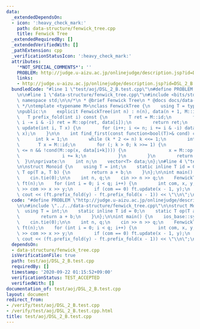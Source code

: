 ```yaml
---
data:
  _extendedDependsOn:
  - icon: ':heavy_check_mark:'
    path: data-structure/fenwick_tree.cpp
    title: Fenwick Tree
  _extendedRequiredBy: []
  _extendedVerifiedWith: []
  _pathExtension: cpp
  _verificationStatusIcon: ':heavy_check_mark:'
  attributes:
    '*NOT_SPECIAL_COMMENTS*': ''
    PROBLEM: http://judge.u-aizu.ac.jp/onlinejudge/description.jsp?id=DSL_2_B
    links:
    - http://judge.u-aizu.ac.jp/onlinejudge/description.jsp?id=DSL_2_B
  bundledCode: "#line 1 \"test/aoj/DSL_2_B.test.cpp\"\n#define PROBLEM \"http://judge.u-aizu.ac.jp/onlinejudge/description.jsp?id=DSL_2_B\"\
    \n\n#line 1 \"data-structure/fenwick_tree.cpp\"\n#include <bits/stdc++.h>\nusing\
    \ namespace std;\n\n/*\n * @brief Fenwick Tree\n * @docs docs/data-structure/fenwick_tree.md\n\
    \ */\ntemplate <typename M>\nclass FenwickTree {\n    using T = typename M::T;\n\
    \npublic:\n    explicit FenwickTree(int n) : n(n), data(n + 1, M::id) {}\n\n \
    \   T prefix_fold(int i) const {\n        T ret = M::id;\n        for (; i > 0;\
    \ i -= i & -i) ret = M::op(ret, data[i]);\n        return ret;\n    }\n\n    void\
    \ update(int i, T x) {\n        for (i++; i <= n; i += i & -i) data[i] = M::op(data[i],\
    \ x);\n    }\n\n    int find_first(const function<bool(T)>& cond) const {\n  \
    \      int k = 1;\n        while (k * 2 <= n) k <<= 1;\n        int i = 0;\n \
    \       T x = M::id;\n        for (; k > 0; k >>= 1) {\n            if (i + k\
    \ <= n && !cond(M::op(x, data[i+k]))) {\n                x = M::op(x, data[i+k]);\n\
    \                i += k;\n            }\n        }\n        return i - 1;\n  \
    \  }\n\nprivate:\n    int n;\n    vector<T> data;\n};\n#line 4 \"test/aoj/DSL_2_B.test.cpp\"\
    \n\nstruct Monoid {\n    using T = int;\n    static inline T id = 0;\n    static\
    \ T op(T a, T b) {\n        return a + b;\n    }\n};\n\nint main() {\n    ios_base::sync_with_stdio(false);\n\
    \    cin.tie(0);\n\n    int n, q;\n    cin >> n >> q;\n    FenwickTree<Monoid>\
    \ ft(n);\n    for (int i = 0; i < q; i++) {\n        int com, x, y;\n        cin\
    \ >> com >> x >> y;\n        if (com == 0) ft.update(x - 1, y);\n        else\
    \ cout << (ft.prefix_fold(y) - ft.prefix_fold(x - 1)) << \"\\n\";\n    }\n}\n"
  code: "#define PROBLEM \"http://judge.u-aizu.ac.jp/onlinejudge/description.jsp?id=DSL_2_B\"\
    \n\n#include \"../../data-structure/fenwick_tree.cpp\"\n\nstruct Monoid {\n  \
    \  using T = int;\n    static inline T id = 0;\n    static T op(T a, T b) {\n\
    \        return a + b;\n    }\n};\n\nint main() {\n    ios_base::sync_with_stdio(false);\n\
    \    cin.tie(0);\n\n    int n, q;\n    cin >> n >> q;\n    FenwickTree<Monoid>\
    \ ft(n);\n    for (int i = 0; i < q; i++) {\n        int com, x, y;\n        cin\
    \ >> com >> x >> y;\n        if (com == 0) ft.update(x - 1, y);\n        else\
    \ cout << (ft.prefix_fold(y) - ft.prefix_fold(x - 1)) << \"\\n\";\n    }\n}"
  dependsOn:
  - data-structure/fenwick_tree.cpp
  isVerificationFile: true
  path: test/aoj/DSL_2_B.test.cpp
  requiredBy: []
  timestamp: '2020-09-22 01:15:52+09:00'
  verificationStatus: TEST_ACCEPTED
  verifiedWith: []
documentation_of: test/aoj/DSL_2_B.test.cpp
layout: document
redirect_from:
- /verify/test/aoj/DSL_2_B.test.cpp
- /verify/test/aoj/DSL_2_B.test.cpp.html
title: test/aoj/DSL_2_B.test.cpp
---
```

